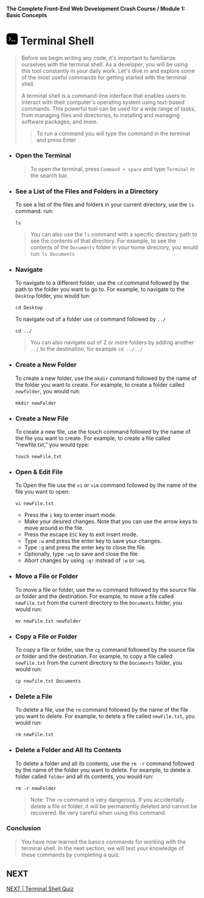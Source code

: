 #### The Complete Front-End Web Development Crash Course / Module 1: Basic Concepts

# <img src="../imgs/terminal-icon.jpeg" width="30"/> Terminal Shell
>Before we begin writing any code, it's important to familiarize ourselves with the terminal shell. As a developer, you will be using this tool constantly in your daily work.
>Let's dive in and explore some of the most useful commands for getting started with the terminal shell.
>
>A terminal shell is a command-line interface that enables users to interact with their computer's operating system using text-based commands. This powerful tool can be used for a wide range of tasks, from managing files and directories, to installing and managing software packages, and more.
>> To run a command you will type the command in the terminal and press Enter 

- ### Open the Terminal
  > To open the terminal, press `Command + space` and type `Terminal` in the search bar.

- ### See a List of the Files and Folders in a Directory
  To see a list of the files and folders in your current directory, use the `ls` command. run:
   ```shell
  ls
    ``` 
  >You can also use the `ls` command with a specific directory path to see the contents of that directory. For example, to see the contents of the `Documents` folder in your home directory, you would run:
  >`ls Documents`
  >

- ### Navigate
  To navigate to a different folder, use the `cd` command followed by the path to the folder you want to go to. For example, to navigate to the `Desktop` folder, you would tun:
    ```shell
    cd Desktop
    ```
  To navigate out of a folder use `cd` command followed by `../`
    ```shell
    cd ../
    ```
  > You can also navigate out of 2 or more folders by adding another `../` to the destination, for example  `cd ../../`
  
- ### Create a New Folder
    To create a new folder, use the `mkdir` command followed by the name of the folder you want to create. For example, to create a folder called `newfolder`, you would run:
    ```shell
    mkdir newFolder
    ```
  
- ### Create a New File
    To create a new file, use the touch command followed by the name of the file you want to create. For example, to create a file called "newfile.txt," you would type:
    ```shell
    touch newFile.txt
    ```

- ### Open & Edit File
  To Open the file use the `vi` or `vim` command followed by the name of the file you want to open:
  ```shell
  vi newFile.txt
    ```
  - Press the `i` key to enter insert mode.
  - Make your desired changes. Note that you can use the arrow keys to move around in the file.
  - Press the escape `ESC` key to exit insert mode.
  - Type `:w` and press the enter key to save your changes.
  - Type `:q` and press the enter key to close the file. 
  - Optionally, type `:wq` to save and close the file. 
  - Abort changes by using `:q!` instead of `:w` or `:wq`.

- ### Move a File or Folder
  To move a file or folder, use the `mv` command followed by the source file or folder and the destination. For example, to move a file called `newFile.txt` from the current directory to the `Documents` folder, you would run:
    ```shell
    mv newFile.txt newFolder
    ```

- ### Copy a File or Folder
    To copy a file or folder, use the `cp` command followed by the source file or folder and the destination. For example, to copy a file called `newFile.txt` from the current directory to the `Documents` folder, you would run:
    ```shell
    cp newfile.txt Documents
    ```
- ### Delete a File
    To delete a file, use the `rm` command followed by the name of the file you want to delete. For example, to delete a file called `newFile.txt`, you would run:
    ```shell
    rm newFile.txt
    ```

- ### Delete a Folder and All Its Contents
    To delete a folder and all its contents, use the `rm -r` command followed by the name of the folder you want to delete. For example, to delete a folder called `folder` and all its contents, you would run:
    ```shell
    rm -r newFolder
    ```
  > Note: The `rm` command is very dangerous. If you accidentally delete a file or folder, it will be permanently deleted and cannot be recovered. Be very careful when using this command.

### Conclusion   
> You have now learned the basics commands for working with the terminal shell.
> In the next section, we will test your knowledge of these commands by completing a quiz.

## NEXT
[NEXT | Terminal Shell Quiz](./terminal_quiz.md)